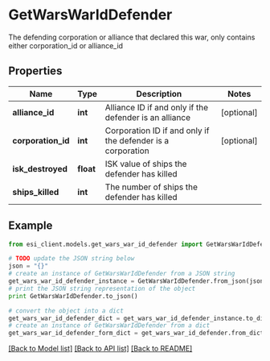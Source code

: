 # GetWarsWarIdDefender

The defending corporation or alliance that declared this war, only contains either corporation_id or alliance_id

## Properties

Name | Type | Description | Notes
------------ | ------------- | ------------- | -------------
**alliance_id** | **int** | Alliance ID if and only if the defender is an alliance | [optional] 
**corporation_id** | **int** | Corporation ID if and only if the defender is a corporation | [optional] 
**isk_destroyed** | **float** | ISK value of ships the defender has killed | 
**ships_killed** | **int** | The number of ships the defender has killed | 

## Example

```python
from esi_client.models.get_wars_war_id_defender import GetWarsWarIdDefender

# TODO update the JSON string below
json = "{}"
# create an instance of GetWarsWarIdDefender from a JSON string
get_wars_war_id_defender_instance = GetWarsWarIdDefender.from_json(json)
# print the JSON string representation of the object
print GetWarsWarIdDefender.to_json()

# convert the object into a dict
get_wars_war_id_defender_dict = get_wars_war_id_defender_instance.to_dict()
# create an instance of GetWarsWarIdDefender from a dict
get_wars_war_id_defender_form_dict = get_wars_war_id_defender.from_dict(get_wars_war_id_defender_dict)
```
[[Back to Model list]](../README.md#documentation-for-models) [[Back to API list]](../README.md#documentation-for-api-endpoints) [[Back to README]](../README.md)


